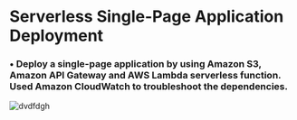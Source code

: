 # Serverless Single-Page Application Deployment 

### •	Deploy a single-page application by using Amazon S3, Amazon API Gateway and AWS Lambda serverless function. Used Amazon CloudWatch to troubleshoot the dependencies.
![dvdfdgh](https://github.com/user-attachments/assets/d97c2706-c478-4de9-90b2-14ac6c8c55c0)
